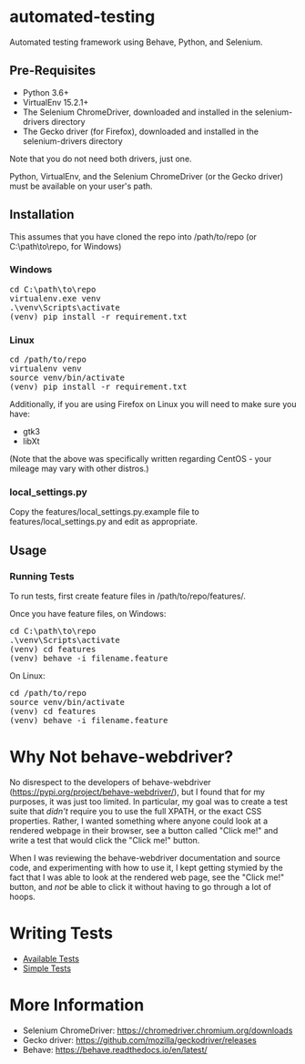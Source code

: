 # automated-testing

Automated testing framework using Behave, Python, and Selenium.

## Pre-Requisites
* Python 3.6+
* VirtualEnv 15.2.1+
* The Selenium ChromeDriver, downloaded and installed in the selenium-drivers directory
* The Gecko driver (for Firefox), downloaded and installed in the selenium-drivers directory

Note that you do not need both drivers, just one.

Python, VirtualEnv, and the Selenium ChromeDriver (or the Gecko driver) must be available on your user's path.

## Installation
This assumes that you have cloned the repo into /path/to/repo (or C:\path\to\repo, for Windows)

### Windows
<pre>
cd C:\path\to\repo
virtualenv.exe venv
.\venv\Scripts\activate
(venv) pip install -r requirement.txt
</pre>

### Linux
<pre>
cd /path/to/repo
virtualenv venv
source venv/bin/activate
(venv) pip install -r requirement.txt
</pre>

Additionally, if you are using Firefox on Linux you will need to make sure you have:
* gtk3
* libXt

(Note that the above was specifically written regarding CentOS - your mileage may vary with other distros.)

### local_settings.py
Copy the features/local_settings.py.example file to features/local_settings.py and edit as appropriate.

## Usage

### Running Tests
To run tests, first create feature files in /path/to/repo/features/.

Once you have feature files, on Windows:
<pre>
cd C:\path\to\repo
.\venv\Scripts\activate
(venv) cd features
(venv) behave -i filename.feature
</pre>

On Linux:
<pre>
cd /path/to/repo
source venv/bin/activate
(venv) cd features
(venv) behave -i filename.feature
</pre>

# Why Not behave-webdriver?
No disrespect to the developers of behave-webdriver (https://pypi.org/project/behave-webdriver/), but I found that for my purposes, it was just too limited. In particular, my goal was to create a test suite that *didn't* require you to use the full XPATH, or the exact CSS properties. Rather, I wanted something where anyone could look at a rendered webpage in their browser, see a button called "Click me!" and write a test that would click the "Click me!" button.

When I was reviewing the behave-webdriver documentation and source code, and experimenting with how to use it, I kept getting stymied by the fact that I was able to look at the rendered web page, see the "Click me!" button, and *not* be able to click it without having to go through a lot of hoops.

# Writing Tests
* [Available Tests](docs/available-tests.md)
* [Simple Tests](docs/simple.md)

# More Information
* Selenium ChromeDriver: https://chromedriver.chromium.org/downloads
* Gecko driver: https://github.com/mozilla/geckodriver/releases
* Behave: https://behave.readthedocs.io/en/latest/
